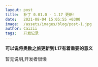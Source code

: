 ```yaml
---
layout: post
title:  补丁 0.01.0 - 1.17 更新!
date:   2021-08-04 15:05:55 +0300
image:  /assets/images/blog/post-1.jpg
author: Caizii
tags:   开发记录
---
```


**可以说将奥数之旅更新到1.17有着重要的意义**

暂无说明,开发者很懒
